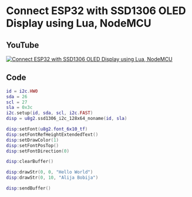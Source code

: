 # Connect ESP32 with SSD1306 OLED Display using Lua, NodeMCU

## YouTube

[![Connect ESP32 with SSD1306 OLED Display using Lua, NodeMCU](https://img.youtube.com/vi/-wUoj2wqoe8/hqdefault.jpg)](https://www.youtube.com/watch?v=-wUoj2wqoe8)

## Code

```lua
id = i2c.HW0
sda = 26
scl = 27
sla = 0x3c
i2c.setup(id, sda, scl, i2c.FAST)
disp = u8g2.ssd1306_i2c_128x64_noname(id, sla)

disp:setFont(u8g2.font_6x10_tf)
disp:setFontRefHeightExtendedText()
disp:setDrawColor(1)
disp:setFontPosTop()
disp:setFontDirection(0)

disp:clearBuffer()

disp:drawStr(0, 0, "Hello World")
disp:drawStr(0, 10, "Alija Bobija")

disp:sendBuffer()
```
